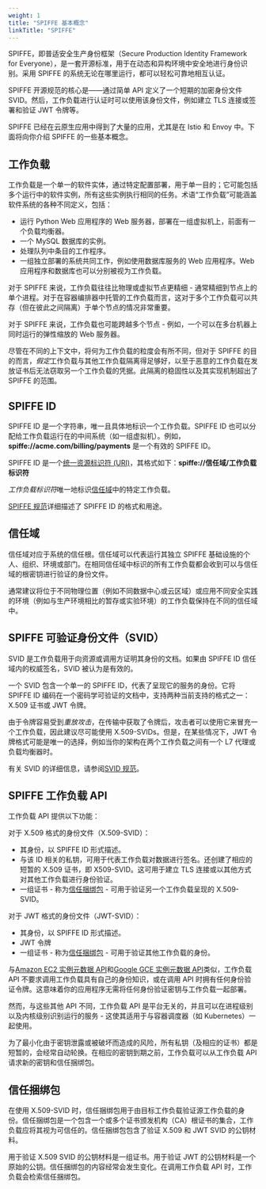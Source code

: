 ```yaml
---
weight: 1
title: "SPIFFE 基本概念"
linkTitle: "SPIFFE"
---
```


SPIFFE，即普适安全生产身份框架（Secure Production Identity Framework for Everyone），是一套开源标准，用于在动态和异构环境中安全地进行身份识别。采用 SPIFFE 的系统无论在哪里运行，都可以轻松可靠地相互认证。

SPIFFE 开源规范的核心是——通过简单 API 定义了一个短期的加密身份文件 SVID。然后，工作负载进行认证时可以使用该身份文件，例如建立 TLS 连接或签署和验证 JWT 令牌等。

SPIFFE 已经在云原生应用中得到了大量的应用，尤其是在 Istio 和 Envoy 中。下面将向你介绍 SPIFFE 的一些基本概念。

## 工作负载

工作负载是一个单一的软件实体，通过特定配置部署，用于单一目的；它可能包括多个运行中的软件实例，所有这些实例执行相同的任务。术语“工作负载”可能涵盖软件系统的各种不同定义，包括：

- 运行 Python Web 应用程序的 Web 服务器，部署在一组虚拟机上，前面有一个负载均衡器。
- 一个 MySQL 数据库的实例。
- 处理队列中条目的工作程序。
- 一组独立部署的系统共同工作，例如使用数据库服务的 Web 应用程序。Web 应用程序和数据库也可以分别被视为工作负载。

对于 SPIFFE 来说，工作负载往往比物理或虚拟节点更精细 - 通常精细到节点上的单个进程。对于在容器编排器中托管的工作负载而言，这对于多个工作负载可以共存（但在彼此之间隔离）于单个节点的情况非常重要。

对于 SPIFFE 来说，工作负载也可能跨越多个节点 - 例如，一个可以在多台机器上同时运行的弹性缩放的 Web 服务器。

尽管在不同的上下文中，将何为工作负载的粒度会有所不同，但对于 SPIFFE 的目的而言，*假定*工作负载与其他工作负载隔离得足够好，以至于恶意的工作负载在发放证书后无法窃取另一个工作负载的凭据。此隔离的稳固性以及其实现机制超出了 SPIFFE 的范围。

## SPIFFE ID

SPIFFE ID 是一个字符串，唯一且具体地标识一个工作负载。SPIFFE ID 也可以分配给工作负载运行在的中间系统（如一组虚拟机）。例如，**spiffe://acme.com/billing/payments** 是一个有效的 SPIFFE ID。

SPIFFE ID 是一个[统一资源标识符 (URI)](https://tools.ietf.org/html/rfc3986)，其格式如下：**spiffe://信任域/工作负载标识符**

*工作负载标识符*唯一地标识[信任域](https://spiffe.io/docs/latest/spiffe-about/spiffe-concepts/#trust-domain)中的特定工作负载。

[SPIFFE 规范](https://github.com/spiffe/spiffe/blob/main/standards/SPIFFE.md)详细描述了 SPIFFE ID 的格式和用途。

## 信任域

信任域对应于系统的信任根。信任域可以代表运行其独立 SPIFFE 基础设施的个人、组织、环境或部门。在相同信任域中标识的所有工作负载都会收到可以与信任域的根密钥进行验证的身份文件。

通常建议将位于不同物理位置（例如不同数据中心或云区域）或应用不同安全实践的环境（例如与生产环境相比的暂存或实验环境）的工作负载保持在不同的信任域中。

## SPIFFE 可验证身份文件（SVID）

SVID 是工作负载用于向资源或调用方证明其身份的文档。如果由 SPIFFE ID 信任域内的权威签名，SVID 被认为是有效的。

一个 SVID 包含一个单一的 SPIFFE ID，代表了呈现它的服务的身份。它将 SPIFFE ID 编码在一个密码学可验证的文档中，支持两种当前支持的格式之一：X.509 证书或 JWT 令牌。

由于令牌容易受到*重放攻击*，在传输中获取了令牌后，攻击者可以使用它来冒充一个工作负载，因此建议尽可能使用 X.509-SVIDs。但是，在某些情况下，JWT 令牌格式可能是唯一的选择，例如当你的架构在两个工作负载之间有一个 L7 代理或负载均衡器时。

有关 SVID 的详细信息，请参阅[SVID 规范](https://github.com/spiffe/spiffe/blob/main/standards/X509-SVID.md)。

## SPIFFE 工作负载 API

工作负载 API 提供以下功能：

对于 X.509 格式的身份文件（X.509-SVID）：

- 其身份，以 SPIFFE ID 形式描述。
- 与该 ID 相关的私钥，可用于代表工作负载对数据进行签名。还创建了相应的短暂的 X.509 证书，即 X509-SVID。这可用于建立 TLS 连接或以其他方式对其他工作负载进行身份验证。
- 一组证书 - 称为[信任捆绑包](https://spiffe.io/docs/latest/spiffe-about/spiffe-concepts/#trust-bundle) - 可用于验证另一个工作负载呈现的 X.509-SVID。

对于 JWT 格式的身份文件（JWT-SVID）：

- 其身份，以 SPIFFE ID 形式描述。
- JWT 令牌
- 一组证书 - 称为[信任捆绑包](https://spiffe.io/docs/latest/spiffe-about/spiffe-concepts/#trust-bundle) - 可用于验证其他工作负载的身份。

与[Amazon EC2 实例元数据 API](https://docs.aws.amazon.com/AWSEC2/latest/UserGuide/ec2-instance-metadata.html)和[Google GCE 实例元数据 API](https://cloud.google.com/compute/docs/storing-retrieving-metadata)类似，工作负载 API 不要求调用工作负载具有自己的身份知识，或在调用 API 时拥有任何身份验证令牌。这意味着你的应用程序无需将任何身份验证密钥与工作负载一起部署。

然而，与这些其他 API 不同，工作负载 API 是平台无关的，并且可以在进程级别以及内核级别识别运行的服务 - 这使其适用于与容器调度器（如 Kubernetes）一起使用。

为了最小化由于密钥泄露或被破坏而造成的风险，所有私钥（及相应的证书）都是短暂的，会经常自动轮换。在相应的密钥到期之前，工作负载可以从工作负载 API 请求新的密钥和信任捆绑包。

## 信任捆绑包

在使用 X.509-SVID 时，信任捆绑包用于由目标工作负载验证源工作负载的身份。信任捆绑包是一个包含一个或多个证书颁发机构（CA）根证书的集合，工作负载应将其视为可信任的。信任捆绑包包含了验证 X.509 和 JWT SVID 的公钥材料。

用于验证 X.509 SVID 的公钥材料是一组证书。用于验证 JWT 的公钥材料是一个原始的公钥。信任捆绑包的内容经常会发生变化。在调用工作负载 API 时，工作负载会检索信任捆绑包。